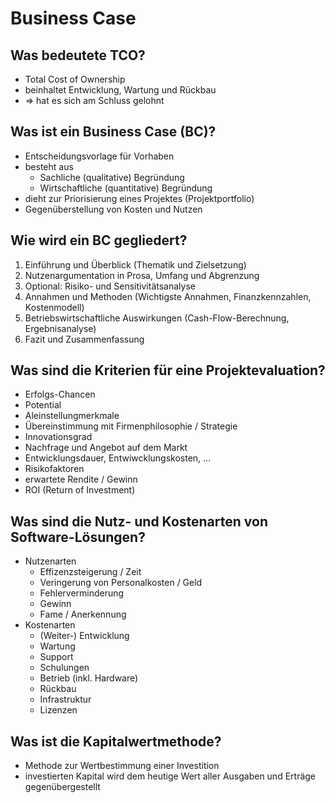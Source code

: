 # Business Case

## Was bedeutete TCO?
* Total Cost of Ownership
* beinhaltet Entwicklung, Wartung und Rückbau
* => hat es sich am Schluss gelohnt

## Was ist ein Business Case (BC)?
* Entscheidungsvorlage für Vorhaben
* besteht aus
    * Sachliche (qualitative) Begründung
    * Wirtschaftliche (quantitative) Begründung
* dieht zur Priorisierung eines Projektes (Projektportfolio)
* Gegenüberstellung von Kosten und Nutzen

## Wie wird ein BC gegliedert?
1. Einführung und Überblick (Thematik und Zielsetzung)
2. Nutzenargumentation in Prosa, Umfang und Abgrenzung
3. Optional: Risiko- und Sensitivitätsanalyse
4. Annahmen und Methoden (Wichtigste Annahmen, Finanzkennzahlen, Kostenmodell)
5. Betriebswirtschaftliche Auswirkungen (Cash-Flow-Berechnung, Ergebnisanalyse)
6. Fazit und Zusammenfassung

## Was sind die Kriterien für eine Projektevaluation?
* Erfolgs-Chancen
* Potential
* Aleinstellungmerkmale
* Übereinstimmung mit Firmenphilosophie / Strategie
* Innovationsgrad
* Nachfrage und Angebot auf dem Markt
* Entwicklungsdauer, Entwiwcklungskosten, ...
* Risikofaktoren
* erwartete Rendite / Gewinn
* ROI (Return of Investment)

## Was sind die Nutz- und Kostenarten von Software-Lösungen?
* Nutzenarten
    * Effizenzsteigerung / Zeit
    * Veringerung von Personalkosten / Geld
    * Fehlerverminderung
    * Gewinn
    * Fame / Anerkennung
* Kostenarten
    * (Weiter-) Entwicklung
    * Wartung 
    * Support
    * Schulungen
    * Betrieb (inkl. Hardware)
    * Rückbau
    * Infrastruktur
    * Lizenzen

## Was ist die Kapitalwertmethode?
* Methode zur Wertbestimmung einer Investition
* investierten Kapital wird dem heutige Wert aller Ausgaben und Erträge gegenübergestellt

